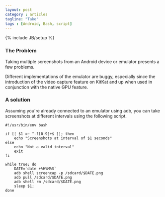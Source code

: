 ```yaml
---
layout: post
category : articles
tagline: "Take"
tags : [Android, Bash, script]
---
```

{% include JB/setup %}

### The Problem

Taking multiple screenshots from an Android device or emulator presents a few problems.

Different implementations of the emulator are buggy, especially since the introduction of the video capture feature on
KitKat and up when used in conjunction with the native GPU feature.

### A solution

Assuming you're already connected to an emulator using adb, you can take screenshots at different intervals using the
following script.

    #!/usr/bin/env bash

    if [[ $1 =~ ^-?[0-9]+$ ]]; then
        echo "Screenshots at interval of $1 seconds"
    else
        echo "Not a valid interval"
        exit
    fi

    while true; do
        DATE=`date +%H%M%S`
        adb shell screencap -p /sdcard/$DATE.png
        adb pull /sdcard/$DATE.png
        adb shell rm /sdcard/$DATE.png
        sleep $1;
    done
